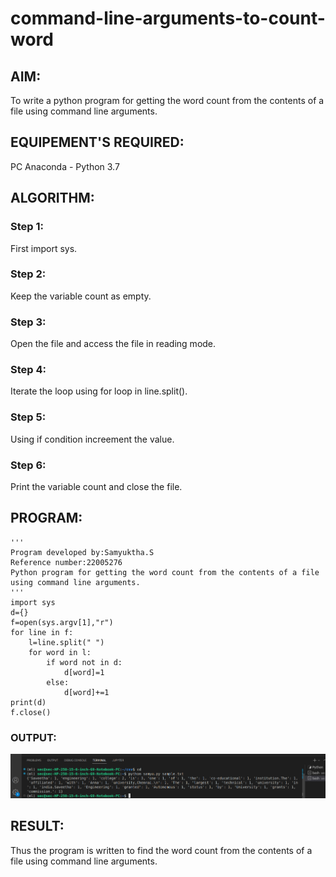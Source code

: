 # command-line-arguments-to-count-word
## AIM:
To write a python program for getting the word count from the contents of a file using command line arguments.
## EQUIPEMENT'S REQUIRED: 
PC
Anaconda - Python 3.7
## ALGORITHM: 
### Step 1:
First import sys.
### Step 2: 
Keep the variable count as empty.
### Step 3: 
Open the file and access the file in reading mode.
### Step 4:  
Iterate the loop using for loop in line.split().
### Step 5: 
Using if condition increement the value.
### Step 6: 
Print the variable count and close the file.
## PROGRAM:
```
'''
Program developed by:Samyuktha.S
Reference number:22005276
Python program for getting the word count from the contents of a file using command line arguments.
'''
import sys
d={}
f=open(sys.argv[1],"r")
for line in f:
    l=line.split(" ")
    for word in l:
        if word not in d:
            d[word]=1
        else:
            d[word]+=1
print(d)
f.close()
```

### OUTPUT:
![output](./gee.png)
## RESULT:
Thus the program is written to find the word count from the contents of a file using command line arguments.
